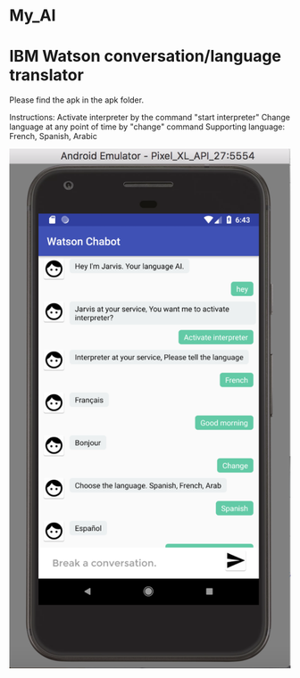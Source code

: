 # My_AI
# IBM Watson conversation/language translator

Please find the apk in the apk folder.

Instructions:
Activate interpreter by the command "start interpreter"
Change language at any point of time by "change" command
Supporting language: French, Spanish, Arabic

![Sample output](https://github.com/GowthamManivelan/My_AI/blob/master/screenshots/Screen%20Shot%202018-02-25%20at%2012.43.34%20AM.png)
